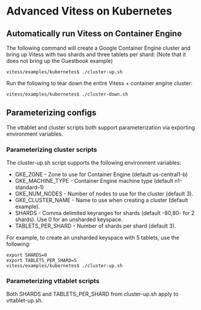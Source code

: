 # Advanced Vitess on Kubernetes

## Automatically run Vitess on Container Engine

The following command will create a Google Container Engine cluster and bring
up Vitess with two shards and three tablets per shard: (Note that it does not
bring up the Guestbook example)

```
vitess/examples/kubernetes$ ./cluster-up.sh
```

Run the following to tear down the entire Vitess + container engine cluster:

```
vitess/examples/kubernetes$ ./cluster-down.sh
```

## Parameterizing configs

The vttablet and cluster scripts both support parameterization via exporting
environment variables.

### Parameterizing cluster scripts

The cluster-up.sh script supports the following environment variables:

* GKE_ZONE - Zone to use for Container Engine (default us-central1-b)
* GKE_MACHINE_TYPE - Container Engine machine type (default n1-standard-1)
* GKE_NUM_NODES - Number of nodes to use for the cluster (default 3).
* GKE_CLUSTER_NAME - Name to use when creating a cluster (default example).
* SHARDS - Comma delimited keyranges for shards (default -80,80- for 2 shards).
Use 0 for an unsharded keyspace.
* TABLETS_PER_SHARD - Number of shards per shard (default 3).

For example, to create an unsharded keyspace with 5 tablets, use the following:

```
export SHARDS=0
export TABLETS_PER_SHARD=5
vitess/examples/kubernetes$ ./cluster-up.sh
```

### Parameterizing vttablet scripts

Both SHARDS and TABLETS_PER_SHARD from cluster-up.sh apply to vttablet-up.sh.

